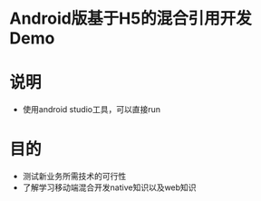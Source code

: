 # Android版基于H5的混合引用开发Demo

# 说明
* 使用android studio工具，可以直接run
# 目的
* 测试新业务所需技术的可行性
* 了解学习移动端混合开发native知识以及web知识